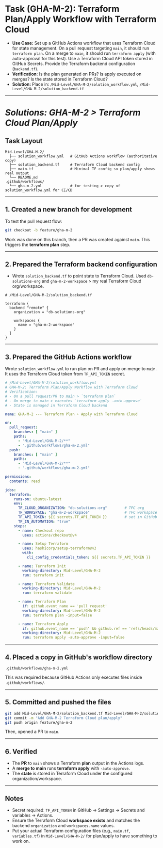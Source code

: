 # Task (GHA-M-2): Terraform Plan/Apply Workflow with Terraform Cloud

* **Use Case:** Set up a GitHub Actions workflow that uses Terraform Cloud for state management. On a pull request targeting `main`, it should run `terraform plan`. On a merge to `main`, it should run `terraform apply` (with auto-approval for this test). Use a Terraform Cloud API token stored in GitHub Secrets. Provide the Terraform backend configuration (`backend.tf`).
* **Verification:** Is the plan generated on PRs? Is apply executed on merges? Is the state stored in Terraform Cloud?
* **Solution:** Place in: `/Mid-Level/GHA-M-2/solution_workflow.yml`, `/Mid-Level/GHA-M-2/solution_backend.tf`

---

# *Solutions: GHA-M-2 > Terraform Cloud Plan/Apply*

## Task Layout

```
Mid-Level/GHA-M-2/
  ├── solution_workflow.yml   # GitHub Actions workflow (authoritative copy)
  ├── solution_backend.tf     # Terraform Cloud backend config
  ├── main.tf                 # Minimal TF config so plan/apply shows real output
  └── README.md
.github/workflows/
  └── gha-m-2.yml             # for testing > copy of solution_workflow.yml for CI/CD
```

---

## 1. Created a new branch for development

To test the pull request flow:

```bash
git checkout -b feature/gha-m-2
```
Work was done on this branch, then a PR was created against `main`. This triggers the **terraform plan** step.

---

## 2. Prepared the Terraform backend configuration

* Wrote `solution_backend.tf` to point state to Terraform Cloud. Used `db-solutions-org` and `gha-m-2-workspace` > my real Terraform Cloud org/workspace.

```hcl
# /Mid-Level/GHA-M-2/solution_backend.tf

terraform {
  backend "remote" {
    organization = "db-solutions-org"   

    workspaces {
      name = "gha-m-2-workspace"    
    }
  }
}
```
---

## 3. Prepared the GitHub Actions workflow

Wrote `solution_workflow.yml` to run plan on PR and apply on merge to `main`. It uses the Terraform Cloud token from `TF_API_TOKEN` secret.

```yaml
# /Mid-Level/GHA-M-2/solution_workflow.yml
# GHA-M-2: Terraform Plan/Apply Workflow with Terraform Cloud 
# Verification:
# - On a pull request/PR to main > `terraform plan` 
# - On merge to main > executes `terraform apply -auto-approve`
# - State is managed in Terraform Cloud backend

name: GHA-M-2 --- Terraform Plan + Apply with Terraform Cloud 

on:
  pull_request:
    branches: [ "main" ]
    paths:
      - "Mid-Level/GHA-M-2/**"
      - ".github/workflows/gha-m-2.yml"
  push:
    branches: [ "main" ]
    paths:
      - "Mid-Level/GHA-M-2/**"
      - ".github/workflows/gha-m-2.yml"

permissions:
  contents: read

jobs:
  terraform:
    runs-on: ubuntu-latest
    env:
      TF_CLOUD_ORGANIZATION: "db-solutions-org"        # TFC org
      TF_WORKSPACE: "gha-m-2-workspace"                # TFC workspace
      TF_API_TOKEN: ${{ secrets.TF_API_TOKEN }}        # set in GitHub repo secrets
      TF_IN_AUTOMATION: "true"
    steps:
      - name: Checkout repo
        uses: actions/checkout@v4

      - name: Setup Terraform
        uses: hashicorp/setup-terraform@v3
        with:
          cli_config_credentials_token: ${{ secrets.TF_API_TOKEN }}

      - name: Terraform Init
        working-directory: Mid-Level/GHA-M-2
        run: terraform init

      - name: Terraform Validate
        working-directory: Mid-Level/GHA-M-2
        run: terraform validate

      - name: Terraform Plan
        if: github.event_name == 'pull_request'
        working-directory: Mid-Level/GHA-M-2
        run: terraform plan -input=false

      - name: Terraform Apply
        if: github.event_name == 'push' && github.ref == 'refs/heads/main'
        working-directory: Mid-Level/GHA-M-2
        run: terraform apply -auto-approve -input=false
```
---

## 4. Placed a copy in GitHub's workflow directory

```
.github/workflows/gha-m-2.yml
```

This was required because GitHub Actions only executes files inside `.github/workflows/`.

---

## 5. Committed and pushed the files

```bash
git add Mid-Level/GHA-M-2/solution_backend.tf Mid-Level/GHA-M-2/solution_workflow.yml .github/workflows/gha-m-2.yml
git commit -m "Add GHA-M-2 Terraform Cloud plan/apply"
git push origin feature/gha-m-2
```

Then, opened a PR to `main`.

---

## 6. Verified

* The **PR** to `main` shows a Terraform **plan** output in the Actions logs.
* A **merge to main** runs **terraform apply** with `-auto-approve`.
* The **state** is stored in Terraform Cloud under the configured organization/workspace.

---

## Notes

* Secret required: `TF_API_TOKEN` in GitHub → Settings → Secrets and variables → Actions.
* Ensure the Terraform Cloud **workspace exists** and matches the backend `organization` and `workspaces.name` values.
* Put your actual Terraform configuration files (e.g., `main.tf`, `variables.tf`) in `Mid-Level/GHA-M-2/` for plan/apply to have something to work on.
